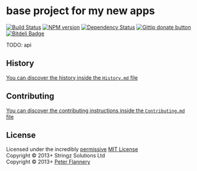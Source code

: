 # base project for my new apps

[![Build Status](https://secure.travis-ci.org/pflannery/timeline-logger.png?branch=master)](http://travis-ci.org/pflannery/timeline-logger "Check this project's build status on TravisCI")
[![NPM version](https://badge.fury.io/js/timeline-logger.png)](https://npmjs.org/package/timeline-logger "View this project on NPM")
[![Dependency Status](https://gemnasium.com/pflannery/timeline-logger.png)](https://gemnasium.com/pflannery/timeline-logger)
[![Gittip donate button](http://img.shields.io/gittip/pflannery.png)](https://www.gittip.com/pflannery/ "Donate weekly to this project using Gittip")
[![Bitdeli Badge](https://d2weczhvl823v0.cloudfront.net/pflannery/timeline-logger/trend.png)](https://bitdeli.com/free "Bitdeli Badge")

TODO: api

## History
[You can discover the history inside the `History.md` file](https://github.com/pflannery/timeline-logger/blob/master/History.md#files)

## Contributing
[You can discover the contributing instructions inside the `Contributing.md` file](https://github.com/bevry/timeline-logger/blob/master/Contributing.md#files)

## License
Licensed under the incredibly [permissive](http://en.wikipedia.org/wiki/Permissive_free_software_licence) [MIT License](http://creativecommons.org/licenses/MIT/)
<br/>Copyright &copy; 2013+ Stringz Solutions Ltd
<br/>Copyright &copy; 2013+ [Peter Flannery](http://github.com/pflannery)
